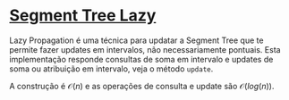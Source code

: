 # [Segment Tree Lazy](seg_tree_lazy.cpp)

Lazy Propagation é uma técnica para updatar a Segment Tree que te permite fazer updates em intervalos, não necessariamente pontuais. Esta implementação responde consultas de soma em intervalo e updates de soma ou atribuição em intervalo, veja o método `update`.

A construção é $\mathcal{O}(n)$ e as operações de consulta e update são $\mathcal{O}(log(n))$.
